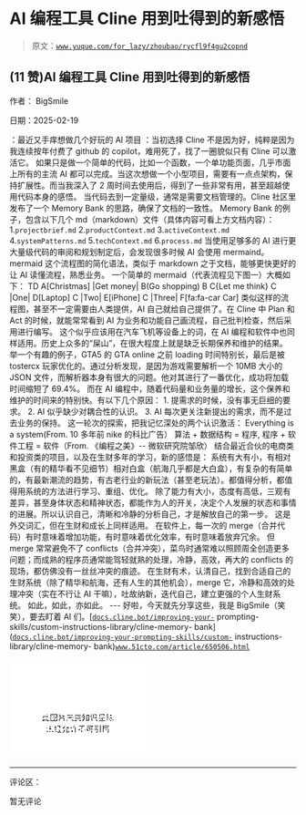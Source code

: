 # AI 编程工具 Cline 用到吐得到的新感悟

> 原文：[`www.yuque.com/for_lazy/zhoubao/rycfl9f4gu2copnd`](https://www.yuque.com/for_lazy/zhoubao/rycfl9f4gu2copnd)

## (11 赞)AI 编程工具 Cline 用到吐得到的新感悟

作者： BigSmile

日期：2025-02-19

：最近又手痒想做几个好玩的 AI 项目
：当初选择 Cline 不是因为好，纯粹是因为我连续按年付费了 github 的 copilot，难用死了，找了一圈貌似只有 Cline 可以激活它。
如果只是做一个简单的代码，比如一个函数，一个单功能页面，几乎市面上所有的主流 AI 都可以完成。当这次想做一个小型项目，需要有一点点架构，保持扩展性。而当我深入了 2 周时间去使用后，得到了一些非常有用，甚至超越使用代码本身的感悟。
当代码去到一定量级，通常是需要文档管理的。Cline 社区里发布了一个 Memory Bank 的思路，确保了文档的一致性。 Memory
Bank 的例子，包含以下几个 md（markdown）文件（具体内容可看上方文档内容）： 1.`projectbrief.md` 2.`productContext.md` 3.`activeContext.md` 4.`systemPatterns.md` 5.`techContext.md` 6.`process.md` 当使用足够多的 AI 进行更大量级代码的审阅和规划制定后，会发现很多时候 AI 会使用 mermaind。mermaid 这个流程图的简化语法，类似于 markdown 之于文档，能够更快更好的让 AI 读懂流程，熟悉业务。
一个简单的 mermaid（代表流程见下图一）大概如下： TD A[Christmas] |Get money| B(Go shopping) B C{Let
me think} C |One| D[Laptop] C |Two| E[iPhone] C |Three| F[fa:fa-car Car]
类似这样的流程图，甚至不一定需要由人类提供，AI 自己就给自己提供了。在 Cline 中 Plan 和 Act 的时候，就能常常看到 AI 为业务和功能自己画流程，自己批判检查，然后采用进行编写。
这个似乎应该用在汽车飞机等设备上的词，在 AI 编程和软件中也同样适用。历史上众多的“屎山”，在很大程度上就是缺乏长期保养和维护的结果。
举一个有趣的例子，GTA5 的 GTA
online 之前 loading 时间特别长，最后是被 tostercx 玩家优化的。通过分析发现，是因为游戏需要解析一个 10MB 大小的
JSON 文件，而解析器本身有很大的问题。他对其进行了一番优化，成功将加载时间缩短了 69.4%。
而在 AI 编程中，随着代码量和业务量的增长，这个保养和维护的时间来的特别快。有以下几个原因： 1. 提需求的时候，没有事无巨细的要求。 2. AI 似乎缺少对耦合性的认识。 3. AI 每次更关注新提出的需求，而不是过去业务的保持。 这一轮次的探索，把我记忆深处的两个认识激活： Everything
is a system(From. 10 多年前 nike 的科比广告） 算法 + 数据结构 = 程序, 程序 + 软件工程 = 软件（From.
《编程之美》-- 微软研究院邹欣） 结合最近合伙的电商类和投资类的项目，以及在生财多年的学习，新的感悟是：
系统有大有小，有相对黑盒（有的精华看不见细节）相对白盒（航海几乎都是大白盒），有复杂的有简单的，有最新潮流的趋势，有古老行业的新玩法（甚至老玩法）。都值得分析，都值得用系统的方法进行学习、重组、优化。
除了能力有大小，态度有高低，三观有差异，甚至身体状态和精神状态，都能作为人的开关，决定个人发展的状态和事情的进展。所以认识自己，清晰和冷静的分析自己，才是解放自己的第一步。
这是外交词汇，但在生财和成长上同样适用。 在软件上，每一次的 merge（合并代码）有时意味着增加功能，有时意味着优化效率，有时意味着放弃冗余。
但 merge 常常避免不了 conflicts（合并冲突），菜鸟时通常难以照顾周全创造更多问题；而成熟的程序员通常能驾轻就熟的处理，冷静，高效，再大的 conflicts 的现场，都仿佛没有一丝丝冲突的痕迹。
在生财有术，认清自己，找到合适自己的生财系统（除了精华和航海，还有人生的其他机会），merge 它，冷静和高效的处理冲突（实在不行让 AI 干嘛），吐故纳新，迭代自己，建立更强的个人生财系统。
如此，如此，亦如此。 ---
好啦，今天就先分享这些，我是 BigSmile（笑笑），要去盯着 AI 们。[[`docs.cline.bot/improving-your-`](https://docs.cline.bot/improving-your-) prompting-skills/custom-instructions-library/cline-memory-
bank]([`docs.cline.bot/improving-your-prompting-skills/custom-`](https://docs.cline.bot/improving-your-prompting-skills/custom-) instructions-library/cline-memory-
bank)[`www.51cto.com/article/650506.html`](https://www.51cto.com/article/650506.html)

![](img/14fb7a977c419bdb36cd652ca60da74d.png "None")

* * *

评论区：

暂无评论